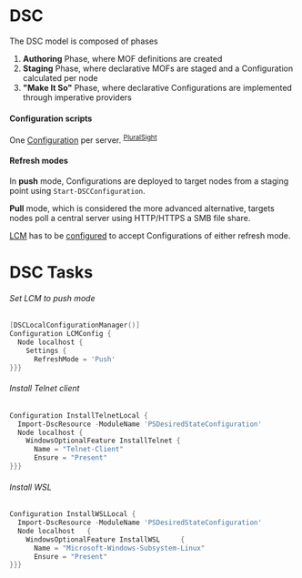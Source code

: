 <!-- Sources -->
[Zacker]: 70-740.md "Zacker, Craig. _Installation, Storage and Compute with Windows Server 2016: Exam Ref 70-740_. 2017."
[ps:DSC]: https://app.pluralsight.com/library/courses/powershell-desired-state-configuration-fundamentals/table-of-contents "Windows PowerShell Desired State Configuration Fundamentals"

<!-- Concepts -->
[DSC]: # 'Desired State Configuration (DSC)&#10;Windows PowerShell feature that uses script files stored on a central server to apply, monitor, and maintain a specific configuration&#10;Zacker, Craig. _Installation, Storage and Compute with Windows Server 2016: Exam Ref 70-740_. 2017: 26'
[LCM]: # 'Local Configuration Manager (LCM)&#10;engine running on the client system that receives configurations from the DSC server and applies them to the target computer&#10;Zacker, Craig. _Installation, Storage and Compute with Windows Server 2016: Exam Ref 70-740_. 2017: 26'
[Configuration]: # 'Configuration&#10;Powershell script that defines a function with the `Configuration` keyword&#10;A Configuration script contains a Configuration block which contains one or more Node blocks, which in turn contain one or more Resource blocks.&#10;"DSC Configurations". docs.microsoft.com'

<!-- Syntax-->
[ConfigurationRepositoryWeb]: #configurationrepositoryweb '```&#10;ConfigurationRepositoryWeb&#10;```&#10;Specify an HTTP pull service for configurations.'
[ConfigurationRepositoryShare]: #configurationrepositoryshare '```&#10;ConfigurationRepositoryShare&#10;```&#10;Specify an SMB share for configurations.'
[ResourceRepositoryWeb]: #resourcerepositoryweb '```&#10;ResourceRepositoryWeb&#10;```&#10;Specify an HTTP pull service for modules.'
[ResourceRepositoryShare]: #resourcerepositoryshare '```&#10;ResourceRepositoryShare&#10;```&#10;Specify an SMB share for modules.'
[ReportServerWeb]: #reportserverweb '```&#10;ReportServerWeb&#10;```&#10;Specify an HTTP pull service to which reports are sent.'
[PartialConfiguration]: #partialconfiguration '```&#10;PartialConfiguration&#10;```&#10;Provide data to enable partial configurations.'

# DSC
The DSC model is composed of phases
1. **Authoring** Phase, where MOF definitions are created
2. **Staging** Phase, where declarative MOFs are staged and a Configuration calculated per node
3. **"Make It So"** Phase, where declarative Configurations are implemented through imperative providers

#### Configuration scripts
One [Configuration][Configuration] per server. <sup>[PluralSight][ps:DSC]</sup>

#### Refresh modes
In **push** mode, Configurations are deployed to target nodes from a staging point using `Start-DSCConfiguration`.

**Pull** mode, which is considered the more advanced alternative, targets nodes poll a central server using HTTP/HTTPS a SMB file share.

[LCM][LCM] has to be [configured](#set-lcm-to-push-mode "Set LCM to push mode") to accept Configurations of either refresh mode.


# DSC Tasks
###### Set LCM to push mode
```powershell
[DSCLocalConfigurationManager()]
Configuration LCMConfig {
  Node localhost {
    Settings {
      RefreshMode = 'Push'
}}}
```

###### Install Telnet client
```powershell
Configuration InstallTelnetLocal { 
  Import-DscResource -ModuleName 'PSDesiredStateConfiguration'
  Node localhost {
    WindowsOptionalFeature InstallTelnet {
      Name = "Telnet-Client"
      Ensure = "Present"
}}}
```
###### Install WSL
```powershell
Configuration InstallWSLLocal { 
  Import-DscResource -ModuleName 'PSDesiredStateConfiguration'
  Node localhost   {
    WindowsOptionalFeature InstallWSL     {
      Name = "Microsoft-Windows-Subsystem-Linux"
      Ensure = "Present" 
}}}
```